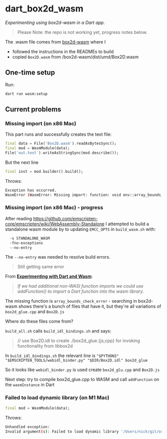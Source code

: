 # dart_box2d_wasm

*Experimenting using box2d-wasm in a Dart app.*

> Please Note: the repo is not working yet, progress notes below.

The .wasm file comes from [box2d-wasm](https://github.com/Birch-san/box2d-wasm) where I

- followed the instructions in the READMEs to build
- copied `Box2D.wasm` from <repo>/box2d-wasm/dist/umd/Box2D.wasm

## One-time setup

Run:

```sh
dart run wasm:setup
```

## Current problems

### Missing import (on x86 Mac)

This part runs and successfully creates the text file:

```dart
final data = File('Box2D.wasm').readAsBytesSync();
final mod = WasmModule(data);
File('out.text').writeAsStringSync(mod.describe());
```

But the next line

```dart
final inst = mod.builder().build();
```

Throws:

```sh
Exception has occurred.
WasmError (WasmError: Missing import: function: void env::array_bounds_check_error(int32, int32))
```

### Missing import (on x86 Mac) - progress

After reading <https://github.com/emscripten-core/emscripten/wiki/WebAssembly-Standalone> I attempted to build a standalone wasm module by to updating `EMCC_OPTS` in `build_wasm.sh` with:

```sh
  -s STANDALONE_WASM
  -fno-exceptions
  --no-entry
```

The `--no-entry` was needed to resolve build errors.

> Still getting same error

From **[Experimenting with Dart and Wasm](https://medium.com/dartlang/experimenting-with-dart-and-wasm-ef7f1c065577)**:

> *If we had additional non-WASI function imports we could use addFunction() to import a Dart function into the wasm library.*

The missing function is `array_bounds_check_error` - searching in box2d-wasm shows there's a bunch of files that have it, but they're all variations of `box2d_glue.cpp` and `Box2D.js`

Where do these files come from?

`build_all.sh` calls `build_idl_bindings.sh` and says:

> // use Box2D.idl to create ./box2d_glue.{js,cpp} for invoking functionality from libbox2d

In `build_idl_bindings.sh` the relevant line is
`"$PYTHON3" "$EMSCRIPTEN_TOOLS/webidl_binder.py" "$DIR/Box2D.idl" box2d_glue`

So it looks like `webidl_binder.py` is used create `box2d_glu.cpp` and `Box2D.js`

Next step: try to compile box2d_glue.cpp to WASM and call `addFunction` on the `wasmInstance` in Dart

### Failed to load dynamic library (on M1 Mac)

```dart
final mod = WasmModule(data);
```

Throws:

```sh
Unhandled exception:
Invalid argument(s): Failed to load dynamic library '/Users/nick/git/orgs/enspyrco/dart_box2d_wasm/.dart_tool/wasm/libwasmer.dylib': dlopen(/Users/nick/git/orgs/enspyrco/dart_box2d_wasm/.dart_tool/wasm/libwasmer.dylib, 0x0001): tried: '/Users/nick/git/orgs/enspyrco/dart_box2d_wasm/.dart_tool/wasm/libwasmer.dylib' (mach-o file, but is an incompatible architecture (have 'arm64', need 'x86_64')), '/usr/lib/libwasmer.dylib' (no such file)
```
